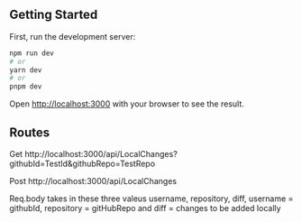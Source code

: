 ## Getting Started

First, run the development server:

```bash
npm run dev
# or
yarn dev
# or
pnpm dev
```

Open [http://localhost:3000](http://localhost:3000) with your browser to see the result.

## Routes

Get
http://localhost:3000/api/LocalChanges?githubId=TestId&githubRepo=TestRepo

Post
http://localhost:3000/api/LocalChanges

Req.body takes in these three valeus username, repository, diff, username = githubId, repository = gitHubRepo and diff = changes to be added locally
